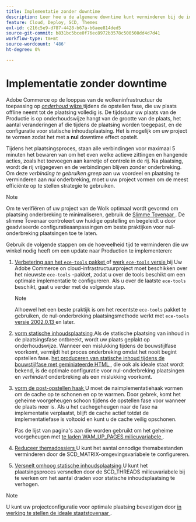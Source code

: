 ```yaml
---
title: Implementatie zonder downtime
description: Leer hoe u de algemene downtime kunt verminderen bij de implementatie van Adobe Commerce op cloudinfrastructuuroplossingen.
feature: Cloud, Deploy, SCD, Themes
exl-id: c216c5e9-d787-4428-b67a-b6aee814ded5
source-git-commit: b831bc5bce0f76ec8972b3578c500508dd4d7d41
workflow-type: tm+mt
source-wordcount: '486'
ht-degree: 0%

---
```


# Implementatie zonder downtime

Adobe Commerce op de looppas van de wolkeninfrastructuur de toepassing op [_onderhoud_ wijze ](https://experienceleague.adobe.com/docs/commerce-operations/configuration-guide/setup/application-modes.html#production-mode) tijdens de opstellen fase, die uw plaats offline neemt tot de plaatsing volledig is. De tijdsduur uw plaats van de Productie is op onderhoudswijze hangt van de grootte van de plaats, het aantal veranderingen af die tijdens de plaatsing worden toegepast, en de configuratie voor statische inhoudsplaatsing. Het is mogelijk om uw project te vormen zodat het met a **nul** downtime effect opstelt.

Tijdens het plaatsingsproces, staan alle verbindingen voor maximaal 5 minuten het bewaren van om het even welke actieve zittingen en hangende acties, zoals het toevoegen aan karretje of controle in de rij. Na plaatsing, wordt de rij vrijgegeven en de verbindingen blijven zonder onderbreking. Om deze _verbinding te gebruiken greep_ aan uw voordeel en plaatsing te verminderen aan _nul_ onderbreking, moet u uw project vormen om de meest efficiënte op te stellen strategie te gebruiken.

>[!NOTE]
>
>Om te verifiëren of uw project van de Wolk optimaal wordt gevormd om plaatsing onderbreking te minimaliseren, gebruik de [ Slimme Tovenaar ](smart-wizards.md). De slimme Tovenaar controleert uw huidige opstelling en begeleidt u door geadviseerde configuratieaanpassingen om beste praktijken voor nul-onderbreking plaatsingen toe te laten.

Gebruik de volgende stappen om de hoeveelheid tijd te verminderen die uw winkel nodig heeft om een update naar Production te implementeren:

1. [ Verbetering aan het `ece-tools` pakket ](../dev-tools/install-package.md) of [ werk `ece-tools` versie ](../dev-tools/update-package.md) bij
Uw Adobe Commerce on cloud-infrastructuurproject moet beschikken over het nieuwste `ece-tools` -pakket, zodat u over de tools beschikt om een optimale implementatie te configureren. Als u over de laatste `ece-tools` beschikt, gaat u verder met de volgende stap.

   >[!NOTE]
   >
   >Alhoewel het een beste praktijk is om het recentste `ece-tools` pakket te gebruiken, de nul-onderbreking plaatsingsmethode werkt met `ece-tools` [ versie 2002.0.13 ](../release-notes/cloud-release-archive.md#v2002013) en later.

1. [ vorm statische inhoudsplaatsing ](static-content.md)
Als de statische plaatsing van inhoud in de plaatsingsfase ontbreekt, wordt uw plaats geplakt op onderhoudswijze. Wanneer een mislukking tijdens de bouwstijlfase voorkomt, vermijdt het proces onderbreking omdat het nooit begint opstellen fase. [ het produceren van statische inhoud tijdens de bouwstijlfase met geminiateerde HTML ](static-content.md#setting-the-scd-on-build), die ook als ideale staat wordt bekend, is de optimale configuratie voor nul-onderbreking plaatsingen en _verhindert_ onderbreking als een mislukking voorkomt.

1. [ vorm de post-opstellen haak ](../application/hooks-property.md)
U moet de naimplementatiehaak vormen om de cache op te schonen en op te warmen. Door gebrek, komt het geheime voorgeheugen schoon tijdens de opstellen fase voor wanneer de plaats neer is. Als u het cachegeheugen naar de fase na implementatie verplaatst, blijft de cache actief totdat de implementatiefase is voltooid en kunt u de cache veilig opschonen.

   Pas de lijst van pagina&#39;s aan die worden gebruikt om het geheime voorgeheugen met [ te laden WAM_UP_PAGES milieuvariabele ](../environment/variables-post-deploy.md#warmuppages).

1. [ Reduceer themadossiers ](../environment/variables-deploy.md#scdmatrix)
U kunt het aantal onnodige themabestanden verminderen door de SCD\_MATRIX-omgevingsvariabele te configureren.

1. [ Versnelt omhoog statische inhoudsplaatsing ](../environment/variables-deploy.md#scdthreads)
U kunt het plaatsingsproces versnellen door de SCD\_THREADS milieuvariabele bij te werken om het aantal draden voor statische inhoudsplaatsing te verhogen.

>[!NOTE]
>
>U kunt uw projectconfiguratie voor optimale plaatsing bevestigen door [ in werking te stellen de ideale staatstovenaar ](smart-wizards.md#verifying-an-ideal-configuration).

